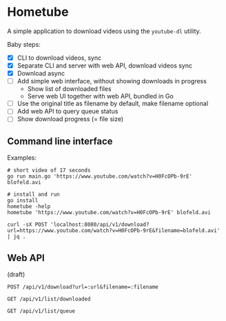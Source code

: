 Hometube
========

A simple application to download videos using the `youtube-dl` utility.

Baby steps:

- [x] CLI to download videos, sync
- [x] Separate CLI and server with web API, download videos sync
- [x] Download async
- [ ] Add simple web interface, without showing downloads in progress
  - Show list of downloaded files
  - Serve web UI together with web API, bundled in Go
- [ ] Use the original title as filename by default, make filename optional
- [ ] Add web API to query queue status
- [ ] Show download progress (= file size)

Command line interface
----------------------

Examples:

    # short video of 17 seconds
    go run main.go 'https://www.youtube.com/watch?v=H0FcOPb-9rE' blofeld.avi

    # install and run
    go install
    hometube -help
    hometube 'https://www.youtube.com/watch?v=H0FcOPb-9rE' blofeld.avi

    curl -sX POST 'localhost:8080/api/v1/download?url=https://www.youtube.com/watch?v=H0FcOPb-9rE&filename=blofeld.avi' | jq .

Web API
-------

(draft)

`POST /api/v1/download?url=:url&filename=:filename`

`GET /api/v1/list/downloaded`

`GET /api/v1/list/queue`

